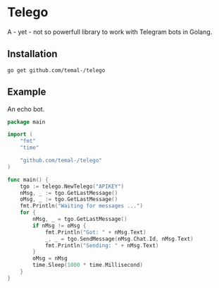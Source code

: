 # Telego

A - yet - not so powerfull library to work with Telegram bots in Golang.

## Installation

`go get github.com/temal-/telego`

## Example

An echo bot.

```go
package main

import (
    "fmt"
    "time"

    "github.com/temal-/telego"
)

func main() {
    tgo := telego.NewTelego("APIKEY")
    nMsg, _ := tgo.GetLastMessage()
    oMsg, _ := tgo.GetLastMessage()
    fmt.Println("Waiting for messages ...")
    for {
        nMsg, _ = tgo.GetLastMessage()
        if nMsg != oMsg {
            fmt.Println("Got: " + nMsg.Text)
            _, _ = tgo.SendMessage(nMsg.Chat.Id, nMsg.Text)
            fmt.Println("Sending: " + nMsg.Text)
        }
        oMsg = nMsg
        time.Sleep(1000 * time.Millisecond)
    }
}
```
